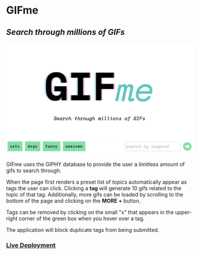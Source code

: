 # GIFme
## _Search through millions of GIFs_

![screenshot](assets/images/screenshot.png)

GIFme uses the GIPHY database to provide the user a limitless amount of gifs to search through. 

When the page first renders a preset list of _topics_ automatically appear as tags the user can click. Clicking a __tag__ will generate 10 gifs related to the topic of that tag. Additionally, more gifs can be loaded by scrolling to the bottom of the page and clicking on the __MORE +__ button. 

Tags can be removed by clicking on the small "x" that appears in the upper-right corner of the green box when you hover over a tag. 

The application will block duplicate tags from being submitted. 

### [Live Deployment](https://adj-dev.github.io/GIFme/)




